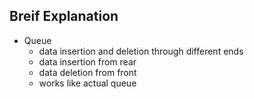 ## Breif Explanation
- Queue
     - data insertion and deletion through different ends
     - data insertion from rear
     - data deletion from front
     - works like actual queue